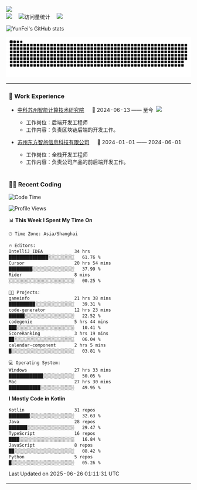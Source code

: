   <!-- dynamic typing effect 动态打字效果 -->
  <div>
    <a href="http://yunfei.plus">
      <img src="https://readme-typing-svg.demolab.com?font=Fira+Code&pause=1000&width=435&lines=console.log(%22Hello%2C%20World%22);祝您今天愉快!&center=true&size=27" />
    </a>
  </div>

  <div>
    <a href="http://yunfei.plus/"><img src="https://img.shields.io/badge/Website-博客-8c36db" /></a>&emsp;
    <!-- visitor -->
    <img src="https://komarev.com/ghpvc/?username=yunfeidog&label=Views&color=orange&style=flat" alt="访问量统计" />&emsp;
    <!-- wakatime -->    
    <a href="https://wakatime.com/@yunfeidog"><img src="https://wakatime.com/badge/user/42d0678c-368b-448b-9a77-5d21c5b55352.svg" /></a>
  </div>

![YunFei's GitHub stats](https://github-readme-stats.vercel.app/api?username=yunfeidog)

![snake](./dist/github-contribution-grid-snake.svg)


<table>

<tr><td>

### 🏢 Work Experience

<img align="right" width="88" src="https://cdn.jsdelivr.net/gh/yunfeidog/yunfeidog/assets/images/yuanze.png" />

- [中科苏州智能计算技术研究院](http://iict.ac.cn/sy) &emsp; 📌 2024-06-13 —— 至今

    - 工作岗位：后端开发工程师
    - 工作内容：负责区块链后端的开发工作。

- [苏州东方智旅信息科技有限公司](http://www.leyoobao.com/) &emsp; 📌 2024-01-01 —— 2024-06-01

    - 工作岗位：全栈开发工程师
    - 工作内容：负责公司产品的前后端开发工作。

</td></tr>

<tr><td>

### 👩‍💻 Recent Coding

<!--START_SECTION:waka-->
![Code Time](http://img.shields.io/badge/Code%20Time-3%2C267%20hrs%2057%20mins-blue)

![Profile Views](http://img.shields.io/badge/Profile%20Views-2-blue)

📊 **This Week I Spent My Time On** 

```text
🕑︎ Time Zone: Asia/Shanghai

🔥 Editors: 
IntelliJ IDEA            34 hrs              ███████████████░░░░░░░░░░   61.76 % 
Cursor                   20 hrs 54 mins      █████████░░░░░░░░░░░░░░░░   37.99 % 
Rider                    8 mins              ░░░░░░░░░░░░░░░░░░░░░░░░░   00.25 % 

🐱‍💻 Projects: 
gameinfo                 21 hrs 38 mins      ██████████░░░░░░░░░░░░░░░   39.31 % 
code-generator           12 hrs 23 mins      ██████░░░░░░░░░░░░░░░░░░░   22.52 % 
codegenie                5 hrs 44 mins       ███░░░░░░░░░░░░░░░░░░░░░░   10.41 % 
ScoreRanking             3 hrs 19 mins       ██░░░░░░░░░░░░░░░░░░░░░░░   06.04 % 
calendar-component       2 hrs 5 mins        █░░░░░░░░░░░░░░░░░░░░░░░░   03.81 % 

💻 Operating System: 
Windows                  27 hrs 33 mins      █████████████░░░░░░░░░░░░   50.05 % 
Mac                      27 hrs 30 mins      ████████████░░░░░░░░░░░░░   49.95 % 
```

**I Mostly Code in Kotlin** 

```text
Kotlin                   31 repos            ████████░░░░░░░░░░░░░░░░░   32.63 % 
Java                     28 repos            ███████░░░░░░░░░░░░░░░░░░   29.47 % 
TypeScript               16 repos            ████░░░░░░░░░░░░░░░░░░░░░   16.84 % 
JavaScript               8 repos             ██░░░░░░░░░░░░░░░░░░░░░░░   08.42 % 
Python                   5 repos             █░░░░░░░░░░░░░░░░░░░░░░░░   05.26 % 
```




 Last Updated on 2025-06-26 01:11:31 UTC
<!--END_SECTION:waka-->

</td></tr>
<table>
